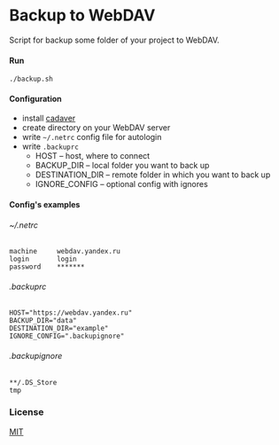 # Backup to WebDAV
Script for backup some folder of your project to WebDAV.

#### Run
``./backup.sh``

#### Configuration
  * install [cadaver](http://www.webdav.org/cadaver/)
  * create directory on your WebDAV server
  * write `~/.netrc` config file for autologin
  * write `.backuprc`
  	* HOST – host, where to connect
  	* BACKUP_DIR – local folder you want to back up
  	* DESTINATION_DIR – remote folder in which you want to back up
  	* IGNORE_CONFIG – optional config with ignores

#### Config's examples

###### ~/.netrc
```
machine     webdav.yandex.ru
login       login
password    *******

```

###### .backuprc
```
HOST="https://webdav.yandex.ru"
BACKUP_DIR="data"
DESTINATION_DIR="example"
IGNORE_CONFIG=".backupignore"

```

###### .backupignore
```
**/.DS_Store
tmp
```

### License
[MIT](https://github.com/truerenton/webdav-backup/blob/master/LICENSE)
